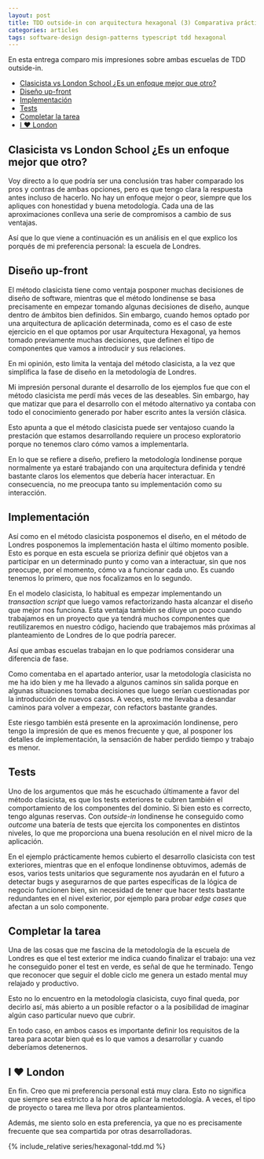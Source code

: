 ```yaml
---
layout: post
title: TDD outside-in con arquitectura hexagonal (3) Comparativa práctica y conclusiones
categories: articles
tags: software-design design-patterns typescript tdd hexagonal
---
```


En esta entrega comparo mis impresiones sobre ambas escuelas de TDD outside-in.

<!-- TOC -->
  * [Clasicista vs London School ¿Es un enfoque mejor que otro?](#clasicista-vs-london-school-es-un-enfoque-mejor-que-otro)
  * [Diseño up-front](#diseño-up-front)
  * [Implementación](#implementación)
  * [Tests](#tests)
  * [Completar la tarea](#completar-la-tarea)
  * [I ❤️ London](#i--london)
<!-- TOC -->


## Clasicista vs London School ¿Es un enfoque mejor que otro?

Voy directo a lo que podría ser una conclusión tras haber comparado los pros y contras de ambas opciones, pero es que tengo clara la respuesta antes incluso de hacerlo. No hay un enfoque mejor o peor, siempre que los apliques con honestidad y buena metodología. Cada una de las aproximaciones conlleva una serie de compromisos a cambio de sus ventajas.

Así que lo que viene a continuación es un análisis en el que explico los porqués de mi preferencia personal: la escuela de Londres.

## Diseño up-front

El método clasicista tiene como ventaja posponer muchas decisiones de diseño de software, mientras que el método londinense se basa precisamente en empezar tomando algunas decisiones de diseño, aunque dentro de ámbitos bien definidos. Sin embargo, cuando hemos optado por una arquitectura de aplicación determinada, como es el caso de este ejercicio en el que optamos por usar Arquitectura Hexagonal, ya hemos tomado previamente muchas decisiones, que definen el tipo de componentes que vamos a introducir y sus relaciones. 

En mi opinión, esto limita la ventaja del método clasicista, a la vez que simplifica la fase de diseño en la metodología de Londres. 

Mi impresión personal durante el desarrollo de los ejemplos fue que con el método clasicista me perdí más veces de las deseables. Sin embargo, hay que matizar que para el desarrollo con el método alternativo ya contaba con todo el conocimiento generado por haber escrito antes la versión clásica.

Esto apunta a que el método clasicista puede ser ventajoso cuando la prestación que estamos desarrollando requiere un proceso  exploratorio porque no tenemos claro cómo vamos a implementarla.

En lo que se refiere a diseño, prefiero la metodología londinense porque normalmente ya estaré trabajando con una arquitectura definida y tendré bastante claros los elementos que debería hacer interactuar. En consecuencia, no me preocupa tanto su implementación como su interacción.

## Implementación

Así como en el método clasicista posponemos el diseño, en el método de Londres posponemos la implementación hasta el último momento posible. Esto es porque en esta escuela se prioriza definir qué objetos van a participar en un determinado punto y como van a interactuar, sin que nos preocupe, por el momento, cómo va a funcionar cada uno. Es cuando tenemos lo primero, que nos focalizamos en lo segundo.

En el modelo clasicista, lo habitual es empezar implementando un _transaction script_ que luego vamos refactorizando hasta alcanzar el diseño que mejor nos funciona. Esta ventaja también se diluye un poco cuando trabajamos en un proyecto que ya tendrá muchos componentes que reutilizaremos en nuestro código, haciendo que trabajemos más próximas al planteamiento de Londres de lo que podría parecer.

Así que ambas escuelas trabajan en lo que podríamos considerar una diferencia de fase.

Como comentaba en el apartado anterior, usar la metodología clasicista no me ha ido bien y me ha llevado a algunos caminos sin salida porque en algunas situaciones tomaba decisiones que luego serían cuestionadas por la introducción de nuevos casos. A veces, esto me llevaba a desandar caminos para volver a empezar, con refactors bastante grandes.

Este riesgo también está presente en la aproximación londinense, pero tengo la impresión de que es menos frecuente y que, al posponer los detalles de implementación, la sensación de haber perdido tiempo y trabajo es menor. 

## Tests

Uno de los argumentos que más he escuchado últimamente a favor del método clasicista, es que los tests exteriores te cubren también el comportamiento de los componentes del dominio. Si bien esto es correcto, tengo algunas reservas. Con _outside-in_ londinense he conseguido como _outcome_ una batería de tests que ejercita los componentes en distintos niveles, lo que me proporciona una buena resolución en el nivel micro de la aplicación.

En el ejemplo prácticamente hemos cubierto el desarrollo clasicista con test exteriores, mientras que en el enfoque londinense obtuvimos, además de esos, varios tests unitarios que seguramente nos ayudarán en el futuro a detectar bugs y asegurarnos de que partes específicas de la lógica de negocio funcionen bien, sin necesidad de tener que hacer tests bastante redundantes en el nivel exterior, por ejemplo para probar _edge cases_ que afectan a un solo componente.

## Completar la tarea

Una de las cosas que me fascina de la metodología de la escuela de Londres es que el test exterior me indica cuando finalizar el trabajo: una vez he conseguido poner el test en verde, es señal de que he terminado. Tengo que reconocer que seguir el doble ciclo me genera un estado mental muy relajado y productivo. 

Esto no lo encuentro en la metodología clasicista, cuyo final queda, por decirlo así, más abierto a un posible refactor o a la posibilidad de imaginar algún caso particular nuevo que cubrir.

En todo caso, en ambos casos es importante definir los requisitos de la tarea para acotar bien qué es lo que vamos a desarrollar y cuando deberíamos detenernos.

## I ❤️ London

En fin. Creo que mi preferencia personal está muy clara. Esto no significa que siempre sea estricto a la hora de aplicar la metodología. A veces, el tipo de proyecto o tarea me lleva por otros planteamientos.

Además, me siento solo en esta preferencia, ya que no es precisamente frecuente que sea compartida por otras desarrolladoras.

{% include_relative series/hexagonal-tdd.md %}
